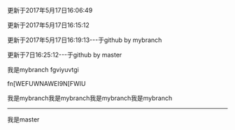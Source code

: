 
更新于2017年5月17日16:06:49


更新于2017年5月17日16:15:12

更新于2017年5月17日16:19:13---于github by mybranch


更新于7日16:25:12---于github by master



我是mybranch
fgviyuvtgi


fn[WEFUWNAWEI9N[FWIU


我是mybranch我是mybranch我是mybranch我是mybranch

------------------------------------------------------------------------------------
我是master